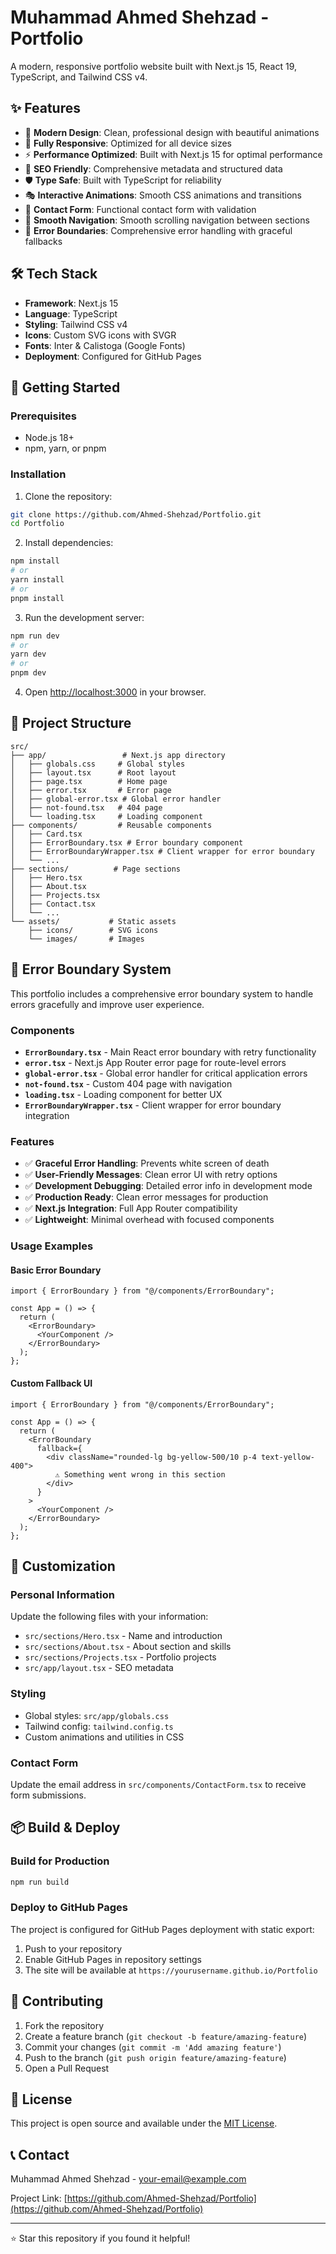 # Muhammad Ahmed Shehzad - Portfolio

A modern, responsive portfolio website built with Next.js 15, React 19, TypeScript, and Tailwind CSS v4.

## ✨ Features

- 🎨 **Modern Design**: Clean, professional design with beautiful animations
- 📱 **Fully Responsive**: Optimized for all device sizes
- ⚡ **Performance Optimized**: Built with Next.js 15 for optimal performance
- 🎯 **SEO Friendly**: Comprehensive metadata and structured data
- 🛡️ **Type Safe**: Built with TypeScript for reliability
- 🎭 **Interactive Animations**: Smooth CSS animations and transitions
- 📧 **Contact Form**: Functional contact form with validation
- 🧭 **Smooth Navigation**: Smooth scrolling navigation between sections
- 🚨 **Error Boundaries**: Comprehensive error handling with graceful fallbacks

## 🛠️ Tech Stack

- **Framework**: Next.js 15
- **Language**: TypeScript
- **Styling**: Tailwind CSS v4
- **Icons**: Custom SVG icons with SVGR
- **Fonts**: Inter & Calistoga (Google Fonts)
- **Deployment**: Configured for GitHub Pages

## 🚀 Getting Started

### Prerequisites

- Node.js 18+
- npm, yarn, or pnpm

### Installation

1. Clone the repository:

```bash
git clone https://github.com/Ahmed-Shehzad/Portfolio.git
cd Portfolio
```

2. Install dependencies:

```bash
npm install
# or
yarn install
# or
pnpm install
```

3. Run the development server:

```bash
npm run dev
# or
yarn dev
# or
pnpm dev
```

4. Open [http://localhost:3000](http://localhost:3000) in your browser.

## 📁 Project Structure

```
src/
├── app/                 # Next.js app directory
│   ├── globals.css     # Global styles
│   ├── layout.tsx      # Root layout
│   ├── page.tsx        # Home page
│   ├── error.tsx       # Error page
│   ├── global-error.tsx # Global error handler
│   ├── not-found.tsx   # 404 page
│   └── loading.tsx     # Loading component
├── components/         # Reusable components
│   ├── Card.tsx
│   ├── ErrorBoundary.tsx # Error boundary component
│   ├── ErrorBoundaryWrapper.tsx # Client wrapper for error boundary
│   └── ...
├── sections/          # Page sections
│   ├── Hero.tsx
│   ├── About.tsx
│   ├── Projects.tsx
│   ├── Contact.tsx
│   └── ...
└── assets/           # Static assets
    ├── icons/        # SVG icons
    └── images/       # Images
```

## 🚨 Error Boundary System

This portfolio includes a comprehensive error boundary system to handle errors gracefully and improve user experience.

### Components

- **`ErrorBoundary.tsx`** - Main React error boundary with retry functionality
- **`error.tsx`** - Next.js App Router error page for route-level errors
- **`global-error.tsx`** - Global error handler for critical application errors
- **`not-found.tsx`** - Custom 404 page with navigation
- **`loading.tsx`** - Loading component for better UX
- **`ErrorBoundaryWrapper.tsx`** - Client wrapper for error boundary integration

### Features

- ✅ **Graceful Error Handling**: Prevents white screen of death
- ✅ **User-Friendly Messages**: Clean error UI with retry options
- ✅ **Development Debugging**: Detailed error info in development mode
- ✅ **Production Ready**: Clean error messages for production
- ✅ **Next.js Integration**: Full App Router compatibility
- ✅ **Lightweight**: Minimal overhead with focused components

### Usage Examples

#### Basic Error Boundary

```tsx
import { ErrorBoundary } from "@/components/ErrorBoundary";

const App = () => {
  return (
    <ErrorBoundary>
      <YourComponent />
    </ErrorBoundary>
  );
};
```

#### Custom Fallback UI

```tsx
import { ErrorBoundary } from "@/components/ErrorBoundary";

const App = () => {
  return (
    <ErrorBoundary
      fallback={
        <div className="rounded-lg bg-yellow-500/10 p-4 text-yellow-400">
          ⚠️ Something went wrong in this section
        </div>
      }
    >
      <YourComponent />
    </ErrorBoundary>
  );
};
```

## 🔧 Customization

### Personal Information

Update the following files with your information:

- `src/sections/Hero.tsx` - Name and introduction
- `src/sections/About.tsx` - About section and skills
- `src/sections/Projects.tsx` - Portfolio projects
- `src/app/layout.tsx` - SEO metadata

### Styling

- Global styles: `src/app/globals.css`
- Tailwind config: `tailwind.config.ts`
- Custom animations and utilities in CSS

### Contact Form

Update the email address in `src/components/ContactForm.tsx` to receive form submissions.

## 📦 Build & Deploy

### Build for Production

```bash
npm run build
```

### Deploy to GitHub Pages

The project is configured for GitHub Pages deployment with static export:

1. Push to your repository
2. Enable GitHub Pages in repository settings
3. The site will be available at `https://yourusername.github.io/Portfolio`

## 🤝 Contributing

1. Fork the repository
2. Create a feature branch (`git checkout -b feature/amazing-feature`)
3. Commit your changes (`git commit -m 'Add amazing feature'`)
4. Push to the branch (`git push origin feature/amazing-feature`)
5. Open a Pull Request

## 📄 License

This project is open source and available under the [MIT License](LICENSE).

## 📞 Contact

Muhammad Ahmed Shehzad - [your-email@example.com](mailto:your-email@example.com)

Project Link: [https://github.com/Ahmed-Shehzad/Portfolio](https://github.com/Ahmed-Shehzad/Portfolio)

---

⭐ Star this repository if you found it helpful!
